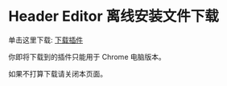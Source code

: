 # Header Editor 离线安装文件下载

单击这里下载: [下载插件](/static/HeaderEditor.zip)

你即将下载到的插件只能用于 Chrome 电脑版本。

如果不打算下载请关闭本页面。